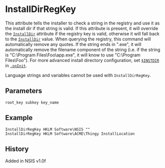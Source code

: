 # InstallDirRegKey

This attribute tells the installer to check a string in the registry and use it as the install dir if that string is valid. If this attribute is present, it will override the [`InstallDir`][1] attribute if the registry key is valid, otherwise it will fall back to the [`InstallDir`][1] value. When querying the registry, this command will automatically remove any quotes. If the string ends in ".exe", it will automatically remove the filename component of the string (i.e. if the string is "C:\\Program Files\\Foo\\app.exe", it will know to use "C:\\Program Files\\Foo"). For more advanced install directory configuration, set [`$INSTDIR`][2] in [`.onInit`][3].

Language strings and variables cannot be used with `InstallDirRegKey`.

## Parameters

    root_key subkey key_name

## Example

    InstallDirRegKey HKLM Software\NSIS ""
    InstallDirRegKey HKLM Software\ACME\Thingy InstallLocation

## History

Added in NSIS v1.0f

[1]: InstallDir.md
[2]: ../Variables/INSTDIR.md
[3]: ../Callbacks/onInit.md
